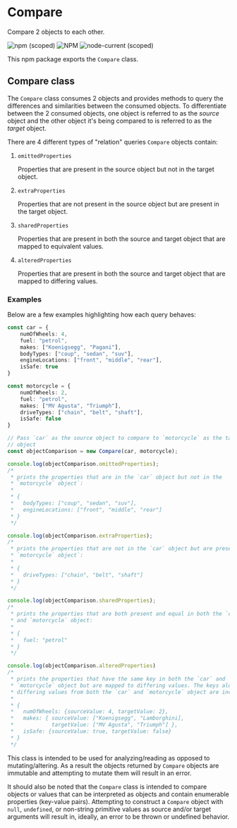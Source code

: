 # Compare

Compare 2 objects to each other.

![npm (scoped)][1] ![NPM][2] ![node-current (scoped)][3]

This npm package exports the `Compare` class.

## Compare class

The `Compare` class consumes 2 objects and provides methods to query the
differences and similarities between the consumed objects. To differentiate
between the 2 consumed objects, one object is referred to as the *source* object
and the other object it's being compared to is referred to as the *target*
object.

There are 4 different types of "relation" queries `Compare` objects
contain:

1. `omittedProperties`

    Properties that are present in the source object but not in the target
    object.

1. `extraProperties`

    Properties that are not present in the source object but are present in the
    target object.

1. `sharedProperties`

    Properties that are present in both the source and target object that are
    mapped to equivalent values.

1. `alteredProperties`

    Properties that are present in both the source and target object that are
    mapped to differing values.

### Examples

Below are a few examples highlighting how each query behaves:

```typescript
const car = {
    numOfWheels: 4,
    fuel: "petrol",
    makes: ["Koenigsegg", "Pagani"],
    bodyTypes: ["coup", "sedan", "suv"],
    engineLocations: ["front", "middle", "rear"],
    isSafe: true
}

const motorcycle = {
    numOfWheels: 2,
    fuel: "petrol",
    makes: ["MV Agusta", "Triumph"],
    driveTypes: ["chain", "belt", "shaft"],
    isSafe: false
}

// Pass `car` as the source object to compare to `motorcycle` as the target
// object
const objectComparison = new Compare(car, motorcycle);

console.log(objectComparison.omittedProperties);
/*
 * prints the properties that are in the `car` object but not in the
 * `motorcycle` object`:
 *
 * {
 *   bodyTypes: ["coup", "sedan", "suv"],
 *   engineLocations: ["front", "middle", "rear"]
 * }
 */

console.log(objectComparison.extraProperties);
/*
 * prints the properties that are not in the `car` object but are present in the
 * `motorcycle` object`:
 *
 * {
 *   driveTypes: ["chain", "belt", "shaft"]
 * }
 */

console.log(objectComparison.sharedProperties);
/*
 * prints the properties that are both present and equal in both the `car`
 * and `motorcycle` object:
 *
 * {
 *   fuel: "petrol"
 * }
 */

console.log(objectComparison.alteredProperties)
/*
 * prints the properties that have the same key in both the `car` and
 * `motorcycle` object but are mapped to differing values. The keys along with
 * differing values from both the `car` and `motorcycle` object are included:
 *
 * {
 *   numOfWheels: {sourceValue: 4, targetValue: 2},
 *   makes: { sourceValue: ["Koenigsegg", "Lamborghini],
 *            targetValue: ["MV Agusta", "Triumph"] },
 *   isSafe: {sourceValue: true, targetValue: false}
 * }
 */
```

This class is intended to be used for analyzing/reading as opposed to
mutating/altering. As a result the objects returned by `Compare` objects
are immutable and attempting to mutate them will result in an error.

It should also be noted that the `Compare` class is intended to compare
objects or values that can be interpreted as objects and contain enumerable
properties (key-value pairs). Attempting to construct a `Compare` object with
`null`, `undefined`, or non-string primitive values as source and/or target
arguments will result in, ideally, an error to be thrown or undefined behavior.

[1]: https://img.shields.io/npm/v/@snaplib/compare?color=%2366ff66&logo=npm&style=flat-square
[2]: https://img.shields.io/npm/l/@snaplib/compare?color=%2366ff66&style=flat-square
[3]: https://img.shields.io/node/v/@snaplib/compare?color=%2366ff66&&logo=node.js&style=flat-square
